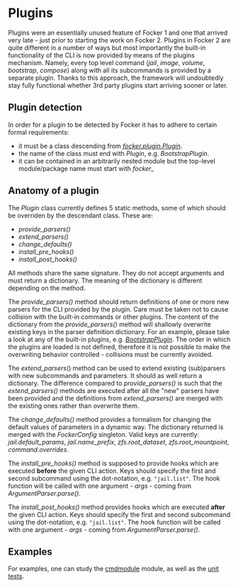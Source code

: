 # Plugins

Plugins were an essentially unused feature of Focker 1 and one that arrived very late - just prior to starting the work on Focker 2. Plugins in Focker 2 are quite different in a number of ways but most importantly the built-in functionality of the CLI is now provided by means of the plugins mechanism. Namely, every top level command (_jail_, _image_, _volume_, _bootstrap_, _compose_) along with all its subcommands is provided by a separate plugin. Thanks to this approach, the framework will undoubtedly stay fully functional whether 3rd party plugins start arriving sooner or later.

## Plugin detection

In order for a plugin to be detected by Focker it has to adhere to certain formal requirements:

- it must be a class descending from [_focker.plugin.Plugin_](../../focker/plugin.py).
- the name of the class must end with _Plugin_, e.g. _BootstrapPlugin_.
- it can be contained in an arbitrarily nested module but the top-level module/package name must start with _focker&lowbar;_

## Anatomy of a plugin

The _Plugin_ class currently defines 5 static methods, some of which should be overriden by the descendant class. These are:

- _provide_parsers()_
- _extend_parsers()_
- _change_defaults()_
- _install_pre_hooks()_
- _install_post_hooks()_

All methods share the same signature. They do not accept arguments and must return a dictionary. The meaning of the dictionary is different depending on the method.

The _provide_parsers()_ method should return definitions of one or more new parsers for the CLI provided by the plugin. Care must be taken not to cause collision with the built-in commands or other plugins. The content of the dictionary from the _provide_parsers()_ method will shallowly overwrite existing keys in the parser definition dictionary. For an example, please take a look at any of the built-in plugins, e.g. [_BootstrapPlugin_](../../focker/cmdmodule/bootstrap/bootstrap.py). The order in which the plugins are loaded is not defined, therefore it is not possible to make the overwriting behavior controlled - collisions must be currently avoided.

The _extend_parsers_() method can be used to extend existing (sub)parsers with new subcommands and parameters. It should as well return a dictionary. The difference compared to _provide_parsers()_ is such that the _extend_parsers()_ methods are executed after all the "new" parsers have been provided and the definitions from _extend_parsers()_ are merged with the existing ones rather than overwrite them.

The _change_defaults()_ method provides a formalism for changing the default values of parameters in a dynamic way. The dictionary returned is merged with the _FockerConfig_ singleton. Valid keys are currently: _jail.default_params_, _jail.name_prefix_, _zfs.root_dataset_, _zfs.root_mountpoint_, _command.overrides_.

The _install_pre_hooks()_ method is supposed to provide hooks which are executed **before** the given CLI action. Keys should specify the first and second subcommand using the dot-notation, e.g. `"jail.list"`. The hook function will be called with one argument - _args_ - coming from _ArgumentParser.parse()_.

The _install_post_hooks()_ method provides hooks which are executed **after** the given CLI action. Keys should specify the first and second subcommand using the dot-notation, e.g. `"jail.list"`. The hook function will be called with one argument - _args_ - coming from _ArgumentParser.parse()_.

## Examples

For examples, one can study the [cmdmodule](../../focker/cmdmodule) module, as well as the [unit tests](../../test/test_plugin.py).
